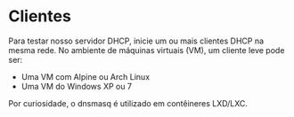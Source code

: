 # Clientes

Para testar nosso servidor DHCP, inicie um ou mais clientes DHCP na mesma rede. No ambiente de máquinas virtuais (VM), um cliente leve pode ser:

- Uma VM com Alpine ou Arch Linux
- Uma VM do Windows XP ou 7

Por curiosidade, o dnsmasq é utilizado em contêineres LXD/LXC. 
